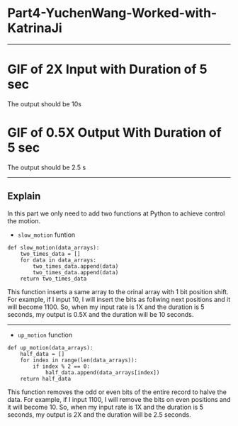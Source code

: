 # Part4-YuchenWang-Worked-with-KatrinaJi

---
# GIF of 2X Input with Duration of 5 sec



The output should be 10s



# GIF of 0.5X Output With Duration of 5 sec



The output should be 2.5 s

---

## Explain 

In this part we only need to add two functions at Python to achieve control the motion.

- `slow_motion`  funtion

```
def slow_motion(data_arrays):
    two_times_data = []
    for data in data_arrays:
        two_times_data.append(data)
        two_times_data.append(data)
    return two_times_data
```

This function inserts a same array to the orinal array with 1 bit position shift. For example, if I input 10, I will insert the bits as follwing next positions and it will become 1100. So, when my input rate is 1X and the duration is 5 seconds, my output is 0.5X and the duration will be 10 seconds.

---

- `up_motion` function

```
def up_motion(data_arrays):
    half_data = []
    for index in range(len(data_arrays)):
        if index % 2 == 0:
            half_data.append(data_arrays[index])
    return half_data
```

This function removes the odd or even bits of the entire record to halve the data. For example, if I input 1100, I will remove the bits on even positions and it will become 10. So, when my input rate is 1X and the duration is 5 seconds, my output is 2X and the duration will be 2.5 seconds.

